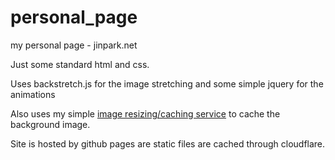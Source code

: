 personal_page
=============

my personal page - jinpark.net

Just some standard html and css.

Uses backstretch.js for the image stretching and some simple jquery for the animations

Also uses my simple [image resizing/caching service](https://github.com/jinpark/imageresizer) to cache the background image.

Site is hosted by github pages are static files are cached through cloudflare.
